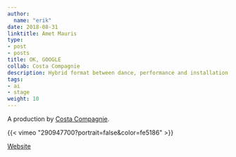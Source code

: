 ```yaml
---
author:
  name: "erik"
date: 2018-08-31
linktitle: Amet Mauris
type:
- post
- posts
title: OK, GOOGLE
collab: Costa Compagnie
description: Hybrid format between dance, performance and installation, five performers together with Google’s language based assistant „Google Home“.
tags:
- ai
- stage
weight: 10
---
```


A production by [Costa Compagnie](https://www.costacompagnie.org/en/).

{{< vimeo "290947700?portrait=false&color=fe5186" >}}

[Website](https://www.costacompagnie.org/en/2018/08/07/ok-google/)

